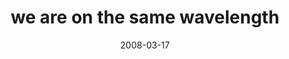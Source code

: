 ---
layout: base.njk
title : 'we are on the same wavelength' 
view_title : 'we are on the same wavelength' 
year : '2008' 
date : '2008-03-17' 
img_file : '/drawing/weareonthesamewavelength2.png' 
html_file : 'weareonthesamewavelength2' 
next_html : 'ithinkaboutyoualot.html' 
year_order : '114' 
permalink : "title/{{html_file}}.html"
---